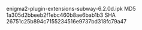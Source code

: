enigma2-plugin-extensions-subway-6.2.0d.ipk
MD5 1a305d2bbeeb2f1ebc460b8ae6bab1b3
SHA 26751c25b894c7155234516e9737bd318fc79a47

